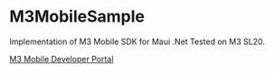 # M3MobileSample
Implementation of M3 Mobile SDK for Maui .Net 
Tested on M3 SL20.

[M3 Mobile Developer Portal](http://dev.m3mobile.net/)
